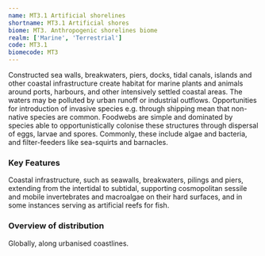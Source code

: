 ```yaml
---
name: MT3.1 Artificial shorelines
shortname: MT3.1 Artificial shores
biome: MT3. Anthropogenic shorelines biome
realm: ['Marine', 'Terrestrial']
code: MT3.1
biomecode: MT3
---
```


Constructed sea walls, breakwaters, piers, docks, tidal canals, islands and other coastal infrastructure create habitat for marine plants and animals around ports, harbours, and other intensively settled coastal areas. The waters may be polluted by urban runoff or industrial outflows. Opportunities for introduction of invasive species e.g. through shipping mean that non-native species are common. Foodwebs are simple and dominated by species able to opportunistically colonise these structures through dispersal of eggs, larvae and spores.  Commonly, these include algae and bacteria, and filter-feeders like sea-squirts and barnacles.

### Key Features

Coastal infrastructure, such as seawalls, breakwaters, pilings and piers, extending from the intertidal to subtidal, supporting cosmopolitan sessile and mobile invertebrates and macroalgae on their hard surfaces, and in some instances serving as artificial reefs for fish.

### Overview of distribution

Globally, along urbanised coastlines.
